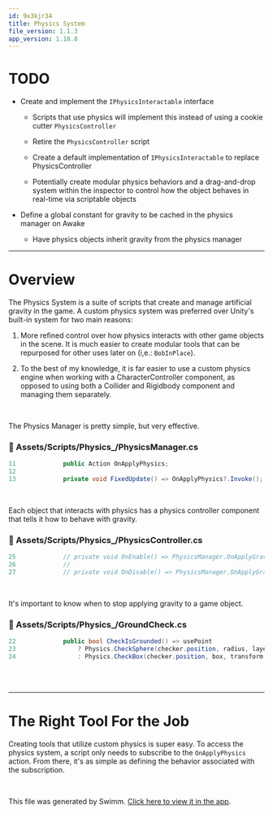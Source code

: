```yaml
---
id: 9x3kjr34
title: Physics System
file_version: 1.1.3
app_version: 1.18.8
---
```


# TODO

*   Create and implement the `IPhysicsInteractable`<swm-token data-swm-token=":Assets/Scripts/Physics_/IPhysicsInteractable.cs:3:5:5:`    public interface IPhysicsInteractable`"/> interface

    *   Scripts that use physics will implement this instead of using a cookie cutter `PhysicsController`<swm-token data-swm-token=":Assets/Scripts/Physics_/PhysicsController.cs:6:5:5:`    public class PhysicsController : MonoBehaviour`"/>

    *   Retire the `PhysicsController`<swm-token data-swm-token=":Assets/Scripts/Physics_/PhysicsController.cs:6:5:5:`    public class PhysicsController : MonoBehaviour`"/> script

    *   Create a default implementation of `IPhysicsInteractable`<swm-token data-swm-token=":Assets/Scripts/Physics_/IPhysicsInteractable.cs:3:5:5:`    public interface IPhysicsInteractable`"/> to replace PhysicsController

    *   Potentially create modular physics behaviors and a drag-and-drop system within the inspector to control how the object behaves in real-time via scriptable objects

*   Define a global constant for gravity to be cached in the physics manager on Awake

    *   Have physics objects inherit gravity from the physics manager

* * *

# Overview

The Physics System is a suite of scripts that create and manage artificial gravity in the game. A custom physics system was preferred over Unity's built-in system for two main reasons:

1.  More refined control over how physics interacts with other game objects in the scene. It is much easier to create modular tools that can be repurposed for other uses later on (i,e.: `BobInPlace`<swm-token data-swm-token=":Assets/Scripts/Physics_/BobInPlace.cs:6:5:5:`    public class BobInPlace : MonoBehaviour`"/>).

2.  To the best of my knowledge, it is far easier to use a custom physics engine when working with a CharacterController component, as opposed to using both a Collider and Rigidbody component and managing them separately.

<br/>

The Physics Manager is pretty simple, but very effective.
<!-- NOTE-swimm-snippet: the lines below link your snippet to Swimm -->
### 📄 Assets/Scripts/Physics_/PhysicsManager.cs
```c#
11             public Action OnApplyPhysics;
12     
13             private void FixedUpdate() => OnApplyPhysics?.Invoke();
```

<br/>

Each object that interacts with physics has a physics controller component that tells it how to behave with gravity.
<!-- NOTE-swimm-snippet: the lines below link your snippet to Swimm -->
### 📄 Assets/Scripts/Physics_/PhysicsController.cs
```c#
25             // private void OnEnable() => PhysicsManager.OnApplyGravitationalForce += ApplyGravitationalForce;
26             //
27             // private void OnDisable() => PhysicsManager.OnApplyGravitationalForce -= ApplyGravitationalForce;
```

<br/>

It's important to know when to stop applying gravity to a game object.
<!-- NOTE-swimm-snippet: the lines below link your snippet to Swimm -->
### 📄 Assets/Scripts/Physics_/GroundCheck.cs
```c#
22             public bool CheckIsGrounded() => usePoint 
23                 ? Physics.CheckSphere(checker.position, radius, layerMask) 
24                 : Physics.CheckBox(checker.position, box, transform.rotation, layerMask);
```

<br/>

<br/>

* * *

# The Right Tool For the Job

Creating tools that utilize custom physics is super easy. To access the physics system, a script only needs to subscribe to the `OnApplyPhysics`<swm-token data-swm-token=":Assets/Scripts/Physics_/PhysicsManager.cs:12:5:5:`        public Action OnApplyPhysics;`"/> action. From there, it's as simple as defining the behavior associated with the subscription.

<br/>

This file was generated by Swimm. [Click here to view it in the app](https://app.swimm.io/repos/Z2l0aHViJTNBJTNBZGFya3dvb2QlM0ElM0FwaWRpZQ==/docs/9x3kjr34).
